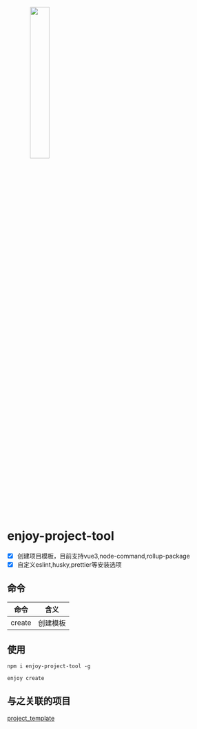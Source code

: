 <img style="text-align: center;" width="30%" src="https://yinzhuoei-static.oss-cn-beijing.aliyuncs.com/typecho/2020/09/24/400602447215632.png"></img>

# enjoy-project-tool

- [x] 创建项目模板，目前支持vue3,node-command,rollup-package
- [x] 自定义eslint,husky,prettier等安装选项
## 命令

| 命令       | 含义                                                    |
| ---------- | ------------------------------------------------------- |
| create        | 创建模板         |

## 使用

```shell
npm i enjoy-project-tool -g
```

```shell
enjoy create
```


## 与之关联的项目

[project_template](https://github.com/seho-code-life/project_template)
